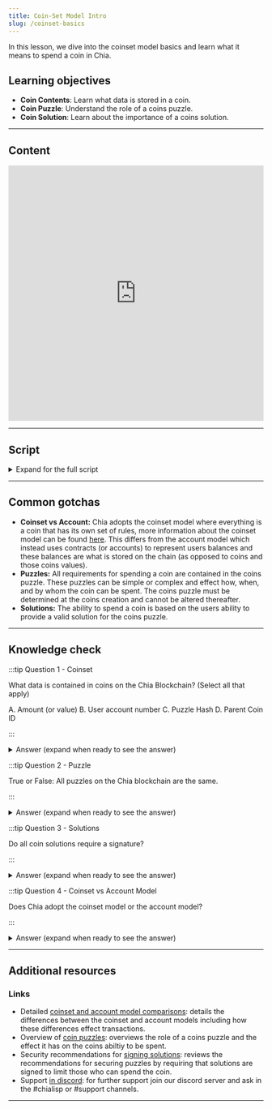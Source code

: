 ```yaml
---
title: Coin-Set Model Intro
slug: /coinset-basics
---
```


In this lesson, we dive into the coinset model basics and learn what it means to spend a coin in Chia.

## Learning objectives

- **Coin Contents**: Learn what data is stored in a coin.
- **Coin Puzzle**: Understand the role of a coins puzzle.
- **Coin Solution**: Learn about the importance of a coins solution.

***

## Content

<div class="videoWrapper">
<iframe width="100%" height="504" src="https://www.youtube.com/embed/QMs6Z6_ZQdg" frameborder="0" allowfullscreen="allowfullscreen"></iframe>
</div>

***

## Script

<details>

<summary> Expand for the full script </summary>

00:00\
Chia uses the "coinset model" to keep track of the blockchain's state.

00:10
In this model, every transaction is represented by a "coin" that contains a value, the rules by which the coin can be spent, and signature authorizing the spend.

00:20
What this means is that a "coin" can have any value (in mojo) and as long as the rules are satisfied, anyone can spend the coin.

00:30
There are no accounts represented in the system.

When a coin is created, the value is locked away in that coin and is inaccessible until the coin is spent,

00:40
at which point new coins will be created with values equal to the original.

For example, if I want to send 1 XCH to someone else,

00:50
I will create a coin with a value of 1 XCH (or 1 trillion mojos), and set the conditions of the coin to only allow the coin to be spent if given the signature of the other person.

01:00
This in effect "sends" the coin to the other person, because they now control what happens to it. When they want to spend the coin, they provide the correct signature, and a new coin is created,

01:10
with a value of 1 XCH, itself containing it's own rules of how it can be spent.

In this way, each coin is only ever used once.

01:20
Once it has been spent, it creates a new coin. In Chia, we call the set of conditions needed to unlock the coin the 'puzzle', and the provided data to unlock the coin is the 'solution'.

01:30
The coin is represented in the chain as a hash of three attributes, the parent coin ID, (or the ID of the previous coin that created this new one),

01:40
the hash of the puzzle that contains the conditions, and the value of the coin.

01:50

</details>

***

## Common gotchas

- **Coinset vs Account:** Chia adopts the coinset model where everything is a coin that has its own set of rules, more information about the coinset model can be found [here](https://docs.chia.net/coin-set-vs-account/). This differs from the account model which instead uses contracts (or accounts) to represent users balances and these balances are what is stored on the chain (as opposed to coins and those coins values).
- **Puzzles:** All requirements for spending a coin are contained in the coins puzzle. These puzzles can be simple or complex and effect how, when, and by whom the coin can be spent. The coins puzzle must be determined at the coins creation and cannot be altered thereafter.
- **Solutions:** The ability to spend a coin is based on the users ability to provide a valid solution for the coins puzzle.

***

## Knowledge check

:::tip Question 1 - Coinset

What data is contained in coins on the Chia Blockchain? (Select all that apply)

A. Amount (or value)
B. User account number
C. Puzzle Hash
D. Parent Coin ID

:::

<details>

<summary> Answer (expand when ready to see the answer)  </summary>

A. Amount (or value)
C. Puzzle Hash
D. Parent Coin ID

</details>

:::tip Question 2 - Puzzle

True or False: All puzzles on the Chia blockchain are the same.

:::

<details>

<summary> Answer (expand when ready to see the answer)  </summary>

False, while coin puzzles might be similar (such as the standard transaction) the parameters in puzzles vary greatly (who can spend the coin, how it can be spent, other special rules).

</details>

:::tip Question 3 - Solutions

Do all coin solutions require a signature?

:::

<details>

<summary> Answer (expand when ready to see the answer) </summary>

No, it is possible to create coins that do not require any signature or other spender validation (anyone can spend coins) or to even lock coins using non-signature restrictions (such as password protected coins).

</details>

:::tip Question 4 - Coinset vs Account Model

Does Chia adopt the coinset model or the account model?

:::

<details>

<summary> Answer (expand when ready to see the answer) </summary>

The coinset model.

</details>

***

## Additional resources

### Links

- Detailed [coinset and account model comparisons](https://docs.chia.net/coin-set-vs-account/): details the differences between the coinset and account models including how these differences effect transactions.
- Overview of [coin puzzles](https://docs.chia.net/coin-set-intro/#puzzles): overviews the role of a coins puzzle and the effect it has on the coins abiltiy to be spent.
- Security recommendations for [signing solutions](https://docs.chia.net/coin-set-security/#signing): reviews the recommendations for securing puzzles by requiring that solutions are signed to limit those who can spend the coin.
- Support [in discord](https://discord.gg/chia): for further support join our discord server and ask in the #chialisp or #support channels.

***
